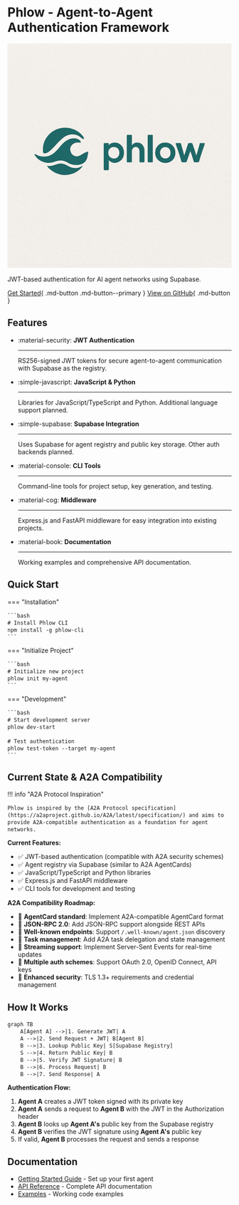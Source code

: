 # Phlow - Agent-to-Agent Authentication Framework

<div class="hero-section" markdown>
<img src="phlow-logo.png" alt="Phlow Logo" class="hero-logo">

JWT-based authentication for AI agent networks using Supabase.

[Get Started](getting-started.md){ .md-button .md-button--primary }
[View on GitHub](https://github.com/prassanna-ravishankar/phlow){ .md-button }
</div>

## Features

<div class="grid cards" markdown>

-   :material-security: **JWT Authentication**

    ---

    RS256-signed JWT tokens for secure agent-to-agent communication with Supabase as the registry.

-   :simple-javascript: **JavaScript & Python**

    ---

    Libraries for JavaScript/TypeScript and Python. Additional language support planned.

-   :simple-supabase: **Supabase Integration**

    ---

    Uses Supabase for agent registry and public key storage. Other auth backends planned.

-   :material-console: **CLI Tools**

    ---

    Command-line tools for project setup, key generation, and testing.

-   :material-cog: **Middleware**

    ---

    Express.js and FastAPI middleware for easy integration into existing projects.

-   :material-book: **Documentation**

    ---

    Working examples and comprehensive API documentation.

</div>

## Quick Start

=== "Installation"

    ```bash
    # Install Phlow CLI
    npm install -g phlow-cli
    ```

=== "Initialize Project"

    ```bash
    # Initialize new project
    phlow init my-agent
    ```

=== "Development"

    ```bash
    # Start development server
    phlow dev-start
    
    # Test authentication
    phlow test-token --target my-agent
    ```

## Current State & A2A Compatibility

!!! info "A2A Protocol Inspiration"

    Phlow is inspired by the [A2A Protocol specification](https://a2aproject.github.io/A2A/latest/specification/) and aims to provide A2A-compatible authentication as a foundation for agent networks.

**Current Features:**
- ✅ JWT-based authentication (compatible with A2A security schemes)
- ✅ Agent registry via Supabase (similar to A2A AgentCards)
- ✅ JavaScript/TypeScript and Python libraries
- ✅ Express.js and FastAPI middleware
- ✅ CLI tools for development and testing

**A2A Compatibility Roadmap:**
- 🔄 **AgentCard standard**: Implement A2A-compatible AgentCard format
- 🔄 **JSON-RPC 2.0**: Add JSON-RPC support alongside REST APIs  
- 🔄 **Well-known endpoints**: Support `/.well-known/agent.json` discovery
- 🔄 **Task management**: Add A2A task delegation and state management
- 🔄 **Streaming support**: Implement Server-Sent Events for real-time updates
- 🔄 **Multiple auth schemes**: Support OAuth 2.0, OpenID Connect, API keys
- 🔄 **Enhanced security**: TLS 1.3+ requirements and credential management

## How It Works

```mermaid
graph TB
    A[Agent A] -->|1. Generate JWT| A
    A -->|2. Send Request + JWT| B[Agent B]
    B -->|3. Lookup Public Key| S[Supabase Registry]
    S -->|4. Return Public Key| B
    B -->|5. Verify JWT Signature| B
    B -->|6. Process Request| B
    B -->|7. Send Response| A
```

**Authentication Flow:**

1. **Agent A** creates a JWT token signed with its private key
2. **Agent A** sends a request to **Agent B** with the JWT in the Authorization header  
3. **Agent B** looks up **Agent A's** public key from the Supabase registry
4. **Agent B** verifies the JWT signature using **Agent A's** public key
5. If valid, **Agent B** processes the request and sends a response

## Documentation

- [Getting Started Guide](getting-started.md) - Set up your first agent
- [API Reference](api-reference.md) - Complete API documentation  
- [Examples](examples/basic-agent.md) - Working code examples
